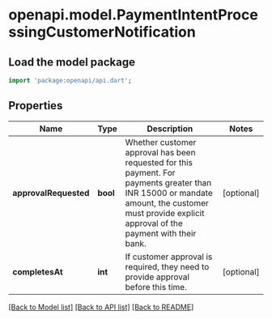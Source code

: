 # openapi.model.PaymentIntentProcessingCustomerNotification

## Load the model package
```dart
import 'package:openapi/api.dart';
```

## Properties
Name | Type | Description | Notes
------------ | ------------- | ------------- | -------------
**approvalRequested** | **bool** | Whether customer approval has been requested for this payment. For payments greater than INR 15000 or mandate amount, the customer must provide explicit approval of the payment with their bank. | [optional] 
**completesAt** | **int** | If customer approval is required, they need to provide approval before this time. | [optional] 

[[Back to Model list]](../README.md#documentation-for-models) [[Back to API list]](../README.md#documentation-for-api-endpoints) [[Back to README]](../README.md)


